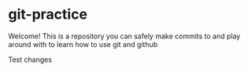 # git-practice

Welcome! This is a repository you can safely make commits to and play around with to learn how to use git and github

Test changes